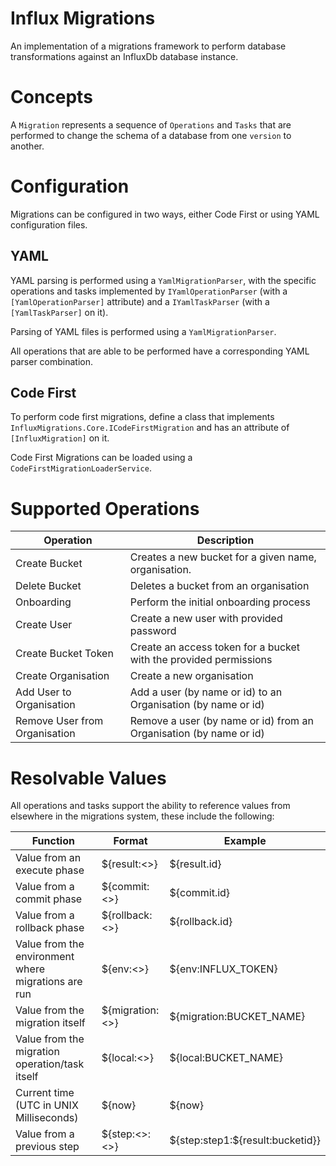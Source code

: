 # Influx Migrations

An implementation of a migrations framework to perform database transformations against an InfluxDb database instance.

# Concepts

A ```Migration``` represents a sequence of ```Operations``` and ```Tasks``` that are performed to change the schema of a database from one ```version``` to another.


# Configuration

Migrations can be configured in two ways, either Code First or using YAML configuration files.


## YAML

YAML parsing is performed using a ```YamlMigrationParser```, with the specific operations and tasks implemented by ```IYamlOperationParser``` (with a ```[YamlOperationParser]``` attribute) and a ```IYamlTaskParser``` (with a ```[YamlTaskParser]``` on it).

Parsing of YAML files is performed using a ```YamlMigrationParser```. 

All operations that are able to be performed have a corresponding YAML parser combination.


## Code First

To perform code first migrations, define a class that implements ```InfluxMigrations.Core.ICodeFirstMigration``` and has an attribute of ```[InfluxMigration]``` on it.

Code First Migrations can be loaded using a ```CodeFirstMigrationLoaderService```.

# Supported Operations

| Operation                     | Description                                           |
|-------------------------------|--------------------------------------------------|
| Create Bucket                 | Creates a new bucket for a given name, organisation.               |
| Delete Bucket                 | Deletes a bucket from an organisation|
| Onboarding                    | Perform the initial onboarding process |
| Create User                   | Create a new user with provided password |
| Create Bucket Token           | Create an access token for a bucket with the provided permissions |
| Create Organisation           | Create a new organisation |
| Add User to Organisation      | Add a user (by name or id) to an Organisation (by name or id) |
| Remove User from Organisation | Remove a user (by name or id) from an Organisation (by name or id) |

# Resolvable Values

All operations and tasks support the ability to reference values from elsewhere in the migrations system, these include the following:

| Function                                            | Format                          | Example                          |
|-----------------------------------------------------|---------------------------------|----------------------------------|
| Value from an execute phase                         | ${result:<>}              | ${result.id}               |
| Value from a commit phase                           | ${commit:<>}              | ${commit.id}               |
| Value from a rollback phase                         | ${rollback:<>}            | ${rollback.id}               |
| Value from the environment where migrations are run | ${env:<>}                 | ${env:INFLUX_TOKEN}              |
| Value from the migration itself                     | ${migration:<>}           | ${migration:BUCKET_NAME}         |
| Value from the migration operation/task itself      | ${local:<>}               | ${local:BUCKET_NAME}             |
| Current time (UTC in UNIX Milliseconds)             | ${now}                          | ${now}                           |
| Value from a previous step                          | ${step:<>:<>} | ${step:step1:${result:bucketid}} |